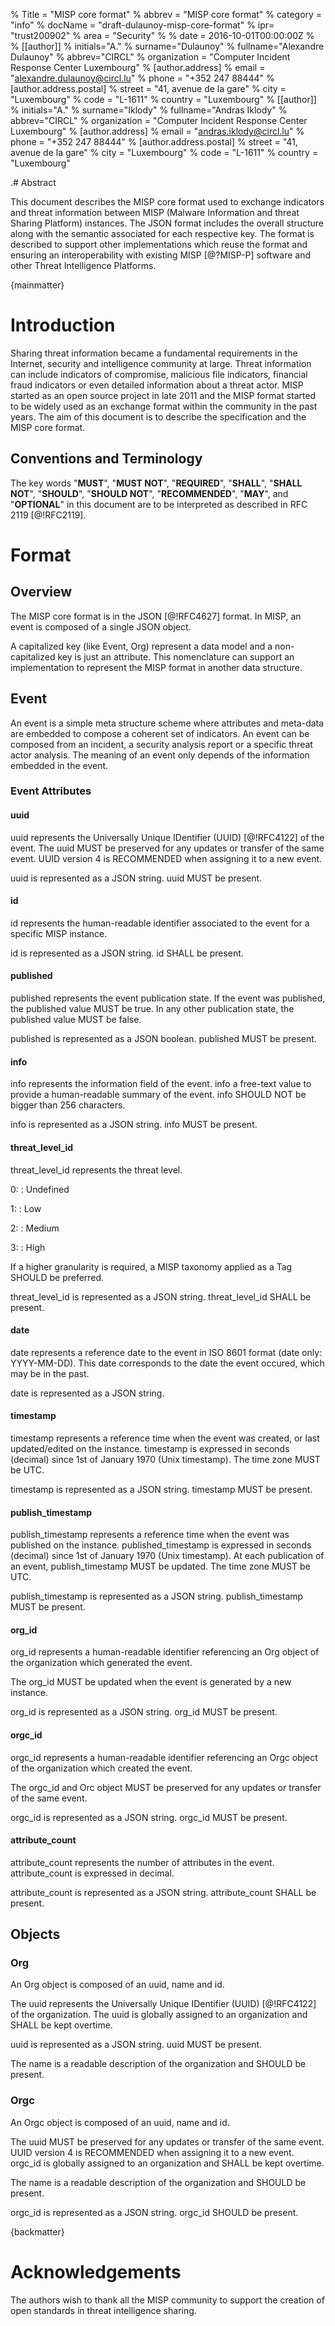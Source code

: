% Title = "MISP core format"
% abbrev = "MISP core format"
% category = "info"
% docName = "draft-dulaunoy-misp-core-format"
% ipr= "trust200902"
% area = "Security"
%
% date = 2016-10-01T00:00:00Z
%
% [[author]]
% initials="A."
% surname="Dulaunoy"
% fullname="Alexandre Dulaunoy"
% abbrev="CIRCL"
% organization = "Computer Incident Response Center Luxembourg"
%  [author.address]
%  email = "alexandre.dulaunoy@circl.lu"
%  phone = "+352 247 88444"
%   [author.address.postal]
%   street = "41, avenue de la gare"
%   city = "Luxembourg"
%   code = "L-1611"
%   country = "Luxembourg"
% [[author]]
% initials="A."
% surname="Iklody"
% fullname="Andras Iklody"
% abbrev="CIRCL"
% organization = "Computer Incident Response Center Luxembourg"
%  [author.address]
%  email = "andras.iklody@circl.lu"
%  phone = "+352 247 88444"
%   [author.address.postal]
%   street = "41, avenue de la gare"
%   city = "Luxembourg"
%   code = "L-1611"
%   country = "Luxembourg"

.# Abstract

This document describes the MISP core format used to exchange indicators and threat information between
MISP (Malware Information and threat Sharing Platform) instances.
The JSON format includes the overall structure along with the semantic associated for each
respective key. The format is described to support other implementations which reuse the
format and ensuring an interoperability with existing MISP [@?MISP-P] software and other Threat Intelligence Platforms.

{mainmatter}

# Introduction

Sharing threat information became a fundamental requirements in the Internet, security and intelligence community at large. Threat
information can include indicators of compromise, malicious file indicators, financial fraud indicators
or even detailed information about a threat actor. MISP started as an open source project in late 2011 and
the MISP format started to be widely used as an exchange format within the community in the past years. The aim of this document
is to describe the specification and the MISP core format.

##  Conventions and Terminology

The key words "**MUST**", "**MUST NOT**", "**REQUIRED**", "**SHALL**", "**SHALL NOT**",
"**SHOULD**", "**SHOULD NOT**", "**RECOMMENDED**", "**MAY**", and "**OPTIONAL**" in this
document are to be interpreted as described in RFC 2119 [@!RFC2119].

# Format

## Overview

The MISP core format is in the JSON [@!RFC4627] format. In MISP, an event is composed of a single JSON object.

A capitalized key (like Event, Org) represent a data model and a non-capitalized key is just an attribute. This nomenclature
can support an implementation to represent the MISP format in another data structure.

## Event

An event is a simple meta structure scheme where attributes and meta-data are embedded to compose a coherent set
of indicators. An event can be composed from an incident, a security analysis report or a specific threat actor
analysis. The meaning of an event only depends of the information embedded in the event.

### Event Attributes

#### uuid

uuid represents the Universally Unique IDentifier (UUID) [@!RFC4122] of the event. The uuid MUST be preserved
for any updates or transfer of the same event. UUID version 4 is RECOMMENDED when assigning it to a new event.

uuid is represented as a JSON string. uuid MUST be present.

#### id

id represents the human-readable identifier associated to the event for a specific MISP instance.

id is represented as a JSON string. id SHALL be present.

#### published

published represents the event publication state. If the event was published, the published value MUST be true.
In any other publication state, the published value MUST be false.

published is represented as a JSON boolean. published MUST be present.

#### info

info represents the information field of the event. info a free-text value to provide a human-readable summary
of the event. info SHOULD NOT be bigger than 256 characters.

info is represented as a JSON string. info MUST be present.

#### threat_level_id

threat_level_id represents the threat level.

0:
:   Undefined

1:
:   Low

2:
:   Medium

3:
:   High

If a higher granularity is required, a MISP taxonomy applied as a Tag SHOULD be preferred.

threat_level_id is represented as a JSON string. threat_level_id SHALL be present.


#### date

date represents a reference date to the event in ISO 8601 format (date only: YYYY-MM-DD). This date corresponds to the date the event occured, which may be in the past.

date is represented as a JSON string.

#### timestamp

timestamp represents a reference time when the event was created, or last updated/edited on the instance. timestamp is expressed in seconds (decimal) since 1st of January 1970 (Unix timestamp). The time zone MUST be UTC.

timestamp is represented as a JSON string. timestamp MUST be present.

#### publish_timestamp

publish_timestamp represents a reference time when the event was published on the instance. published_timestamp is expressed in seconds (decimal) since 1st of January 1970 (Unix timestamp). At each publication of an event, publish_timestamp MUST be updated. The time zone MUST be UTC.

publish_timestamp is represented as a JSON string. publish_timestamp MUST be present.

#### org_id

org_id represents a human-readable identifier referencing an Org object of the organization which generated the event.

The org_id MUST be updated when the event is generated by a new instance.

org_id is represented as a JSON string. org_id MUST be present.

#### orgc_id

orgc_id represents a human-readable identifier referencing an Orgc object of the organization which created the event.

The orgc_id and Orc object MUST be preserved for any updates or transfer of the same event.

orgc_id is represented as a JSON string. orgc_id MUST be present.

#### attribute_count

attribute_count represents the number of attributes in the event. attribute_count is expressed in decimal.

attribute_count is represented as a JSON string. attribute_count SHALL be present.

## Objects

### Org

An Org object is composed of an uuid, name and id.

The uuid represents the Universally Unique IDentifier (UUID) [@!RFC4122] of the organization.
The uuid is globally assigned to an organization and SHALL be kept overtime.

uuid is represented as a JSON string. uuid MUST be present.

The name is a readable description of the organization and SHOULD be present.

### Orgc

An Orgc object is composed of an uuid, name and id.

The uuid MUST be preserved for any updates or transfer of the same event. UUID version 4 is RECOMMENDED when assigning it to a new event.
orgc_id is globally assigned to an organization and SHALL be kept overtime.

The name is a readable description of the organization and SHOULD be present.

orgc_id is represented as a JSON string. orgc_id SHOULD be present.


<reference anchor='MISP-P' target='https://github.com/MISP'>
  <front>
   <title>MISP Project - Malware Information Sharing Platform and Threat Sharing</title>
   <author initials='' surname='MISP' fullname='MISP Community'></author>
   <date></date>
  </front>
</reference>

{backmatter}

# Acknowledgements

The authors wish to thank all the MISP community to support the creation
of open standards in threat intelligence sharing.


